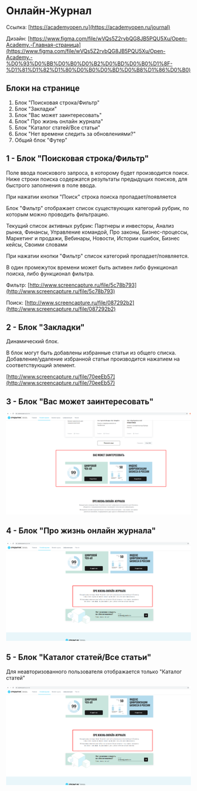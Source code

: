 
# Онлайн-Журнал

Ссылка: [https://academyopen.ru](https://academyopen.ru/journal)

Дизайн: [https://www.figma.com/file/wVQs5Z2rvbQG8JB5PQU5Xu/Open-Academy.-Главная-страница](https://www.figma.com/file/wVQs5Z2rvbQG8JB5PQU5Xu/Open-Academy.-%D0%93%D0%BB%D0%B0%D0%B2%D0%BD%D0%B0%D1%8F-%D1%81%D1%82%D1%80%D0%B0%D0%BD%D0%B8%D1%86%D0%B0)

## Блоки на странице

1. Блок "Поисковая строка/Фильтр"
2. Блок "Закладки"
3. Блок "Вас может заинтересовать"
4. Блок" Про жизнь онлайн журнала"
5. Блок "Каталог статей/Все статьи"
6. Блок "Нет времени следить за обновлениями?"
7. Общий блок "Футер"

## 1 - Блок "Поисковая строка/Фильтр"

Поле ввода поискового запроса, в которому будет производится поиск. Ниже строки поиска содержатся результаты предыдущих поисков, для быстрого заполнения в поле ввода.

При нажатии кнопки "Поиск" строка поиска пропадает/появляется

Блок "Фильтр" отображает список существующих категорий рубрик, по которым можно проводить фильтрацию.

Текущий список активных рубрик: Партнеры и инвесторы, Анализ рынка, Финансы, Управление командой, Про законы, Бизнес-процессы, Маркетинг и продажи, Вебинары, Новости, Истории ошибок, Бизнес кейсы, Своими словами

При нажатии кнопки "Фильтр" список категорий пропадает/появляется.

В один промежуток времени может быть активен либо функционал поиска, либо функционал фильтра.

Фильтр: [http://www.screencapture.ru/file/5c78b793](http://www.screencapture.ru/file/5c78b793)

Поиск: [http://www.screencapture.ru/file/087292b2](http://www.screencapture.ru/file/087292b2)

## 2 - Блок "Закладки"

Динамический блок. 

В блок могут быть добавлены избранные статьи из общего списка. Добавление/удаление избранной статьи производится нажатием на соответствующий элемент.

[http://www.screencapture.ru/file/70eeEb57](http://www.screencapture.ru/file/70eeEb57)

## 3 - Блок "Вас может заинтересовать"

![alt-текст][in1]

[in1]: https://github.com/DV73RU/oa_docs/blob/master/interested.png

## 4 - Блок "Про жизнь онлайн журнала"

![alt-текст][logo]

[logo]: https://github.com/DV73RU/oa_docs/blob/master/interested_1.png "Текст заголовка логотипа 2"


## 5 - Блок "Каталог статей/Все статьи"
Для неавторизованного пользователя отображается только "Каталог статей"

![alt-текст][logo]

[logo]: https://github.com/DV73RU/oa_docs/blob/master/interested_2.png "Текст заголовка логотипа 2"

